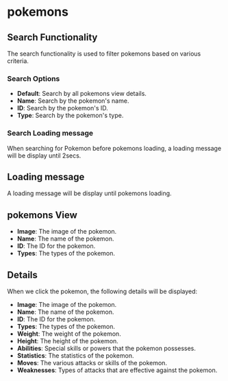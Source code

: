 # pokemons

  ## Search Functionality

  The search functionality is used to filter pokemons based on various criteria.

  ### Search Options

  - **Default**: Search by all pokemons view details.
  - **Name**: Search by the pokemon's name.
  - **ID**: Search by the pokemon's ID.
  - **Type**: Search by the pokemon's type.

  ### Search Loading message

  When searching for Pokemon before pokemons loading, a loading message will be display until 2secs.

## Loading message

A loading message will be display until pokemons loading.

## pokemons View
 
  - **Image**: The image of the pokemon.
  - **Name**: The name of the pokemon.
  - **ID**: The ID for the pokemon.
  - **Types**: The types of the pokemon.

## Details

When we click the pokemon, the following details will be displayed:

  - **Image**: The image of the pokemon.
  - **Name**: The name of the pokemon.
  - **ID**: The ID for the pokemon.
  - **Types**: The types of the pokemon.
  - **Weight**: The weight of the pokemon.
  - **Height**: The height of the pokemon.
  - **Abilities**: Special skills or powers that the pokemon possesses.
  - **Statistics**: The statistics of the pokemon.
  - **Moves**: The various attacks or skills of the pokemon.
  - **Weaknesses**: Types of attacks that are effective against the pokemon.
